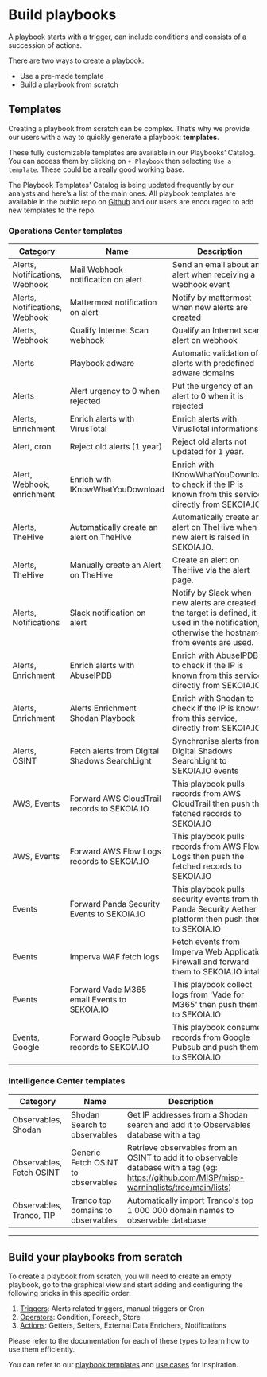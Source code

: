 # Build playbooks

A playbook starts with a trigger, can include conditions and consists of a succession of actions. 

There are two ways to create a playbook: 

- Use a pre-made template 
- Build a playbook from scratch

## Templates

Creating a playbook from scratch can be complex. That’s why we provide our users with a way to quickly generate a playbook: **templates**. 

These fully customizable templates are available in our Playbooks’ Catalog. You can access them by clicking on `+ Playbook` then selecting `Use a template`. These could be a really good working base.

The Playbook Templates' Catalog is being updated frequently by our analysts and here’s a list of the main ones. All playbook templates are available in the public repo on [Github](https://github.com/SEKOIA-IO/Community/tree/main/playbooks/templates) and our users are encouraged to add new templates to the repo.

### Operations Center templates

| Category | Name | Description |
| --- | --- | --- |
| Alerts, Notifications, Webhook | Mail Webhook notification on alert | Send an email about an alert when receiving a webhook event |
| Alerts, Notifications, Webhook | Mattermost notification on alert | Notify by mattermost when new alerts are created |
| Alerts, Webhook | Qualify Internet Scan webhook | Qualify an Internet scan alert on webhook |
| Alerts | Playbook adware | Automatic validation of alerts with predefined adware domains |
| Alerts | Alert urgency to 0 when rejected | Put the urgency of an alert to 0 when it is rejected |
| Alerts, Enrichment | Enrich alerts with VirusTotal | Enrich alerts with VirusTotal informations |
| Alert, cron | Reject old alerts (1 year) | Reject old alerts not updated for 1 year. |
| Alert, Webhook, enrichment | Enrich with IKnowWhatYouDownload | Enrich with IKnowWhatYouDownload to check if the IP is known from this service, directly from SEKOIA.IO. |
| Alerts, TheHive | Automatically create an alert on TheHive | Automatically create an alert on TheHive when a new alert is raised in SEKOIA.IO. |
| Alerts, TheHive | Manually create an Alert on TheHive | Create an alert on TheHive via the alert page. |
| Alerts, Notifications | Slack notification on alert | Notify by Slack when new alerts are created. If the target is defined, it is used in the notification, otherwise the hostnames from events are used. |
| Alerts, Enrichment | Enrich alerts with AbuseIPDB | Enrich with AbuseIPDB to check if the IP is known from this service, directly from SEKOIA.IO. |
| Alerts, Enrichment | Alerts Enrichment Shodan Playbook | Enrich with Shodan to check if the IP is known from this service, directly from SEKOIA.IO. |
| Alerts, OSINT | Fetch alerts from Digital Shadows SearchLight | Synchronise alerts from Digital Shadows SearchLight to SEKOIA.IO events |
| AWS, Events | Forward AWS CloudTrail records to SEKOIA.IO | This playbook pulls records from AWS CloudTrail then push the fetched records to SEKOIA.IO |
| AWS, Events | Forward AWS Flow Logs records to SEKOIA.IO | This playbook pulls records from AWS Flow Logs then push the fetched records to SEKOIA.IO |
| Events | Forward Panda Security Events to SEKOIA.IO | This playbook pulls security events from the Panda Security Aether platform then push them to SEKOIA.IO |
| Events | Imperva WAF fetch logs | Fetch events from Imperva Web Application Firewall and forward them to SEKOIA.IO intake |
| Events | Forward Vade M365 email Events to SEKOIA.IO | This playbook collect logs from 'Vade for M365' then push them to SEKOIA.IO |
| Events, Google | Forward Google Pubsub records to SEKOIA.IO | This playbook consumes records from Google Pubsub and push them to SEKOIA.IO |

### Intelligence Center templates

| Category | Name | Description |
| --- | --- | --- |
| Observables, Shodan | Shodan Search to observables | Get IP addresses from a Shodan search and add it to Observables database with a tag |
| Observables, Fetch OSINT | Generic Fetch OSINT to observables | Retrieve observables from an OSINT to add it to observable database with a tag (eg: https://github.com/MISP/misp-warninglists/tree/main/lists) |
| Observables, Tranco, TIP  | Tranco top domains to observables | Automatically import Tranco's top 1 000 000 domain names to observable database |

---

## Build your playbooks from scratch

To create a playbook from scratch, you will need to create an empty playbook, go to the graphical view and start adding and configuring the following bricks in this specific order:

1. [Triggers](triggers.md): Alerts related triggers, manual triggers or Cron
2. [Operators](operators.md): Condition, Foreach, Store
3. [Actions](actions.md): Getters, Setters, External Data Enrichers, Notifications

Please refer to the documentation for each of these types to learn how to use them efficiently. 

You can refer to our [playbook templates](https://github.com/SEKOIA-IO/Community/tree/main/playbooks/templates) and [use cases](../../../usecases/playbook/synchronize_alerts) for inspiration.

